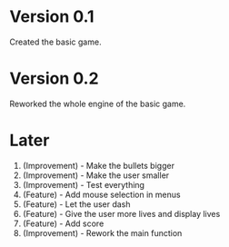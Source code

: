# Version 0.1

Created the basic game.

# Version 0.2

Reworked the whole engine of the basic game.

# Later

1. (Improvement) - Make the bullets bigger
2. (Improvement) - Make the user smaller
8. (Improvement) - Test everything
5. (Feature) - Add mouse selection in menus
3. (Feature) - Let the user dash
4. (Feature) - Give the user more lives and display lives
6. (Feature) - Add score
9. (Improvement) - Rework the main function
